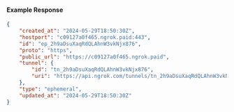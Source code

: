 <!-- Code generated for API Clients. DO NOT EDIT. -->

#### Example Response

```json
{
	"created_at": "2024-05-29T18:50:30Z",
	"hostport": "c09127a0f465.ngrok.paid:443",
	"id": "ep_2h9aDsuXaqRdQLAhnW3vkNjx876",
	"proto": "https",
	"public_url": "https://c09127a0f465.ngrok.paid",
	"tunnel": {
		"id": "tn_2h9aDsuXaqRdQLAhnW3vkNjx876",
		"uri": "https://api.ngrok.com/tunnels/tn_2h9aDsuXaqRdQLAhnW3vkNjx876"
	},
	"type": "ephemeral",
	"updated_at": "2024-05-29T18:50:30Z"
}
```
